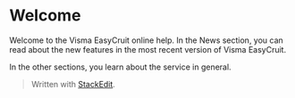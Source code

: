 # Welcome

Welcome to the Visma EasyCruit online help. In the  News  section, you can read about the new features in the most recent version of Visma EasyCruit.

In the other sections, you learn about the service in general.


> Written with [StackEdit](https://stackedit.io/).
<!--stackedit_data:
eyJoaXN0b3J5IjpbNDMzODU2MTA1XX0=
-->